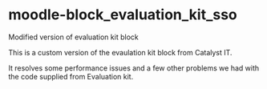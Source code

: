 # moodle-block_evaluation_kit_sso
Modified version of evaluation kit block

This is a custom version of the evaulation kit block from Catalyst IT.

It resolves some performance issues and a few other problems we had with the code supplied from Evaluation kit.
